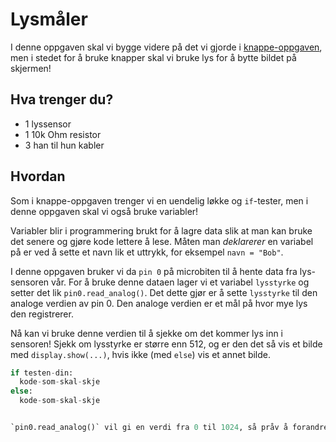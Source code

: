 # Lysmåler

I denne oppgaven skal vi bygge videre på det vi gjorde i [knappe-oppgaven](https://informativ.github.io/microbit-oppgaver/experiments/button_intro/task),
men i stedet for å bruke knapper skal vi bruke lys for å bytte bildet på skjermen!

## Hva trenger du?

* 1 lyssensor
* 1 10k Ohm resistor
* 3 han til hun kabler

## Hvordan

Som i knappe-oppgaven trenger vi en uendelig løkke og `if`-tester,
men i denne oppgaven skal vi også bruke variabler!

Variabler blir i programmering brukt for å lagre data slik at man kan bruke det senere og gjøre kode lettere å lese.
Måten man *deklarerer* en variabel på er ved å sette et navn lik et uttrykk, for eksempel `navn = "Bob"`.

I denne oppgaven bruker vi da `pin 0` på microbiten til å hente data fra lys-sensoren vår.
For å bruke denne dataen lager vi et variabel `lysstyrke` og setter det lik `pin0.read_analog()`.
Det dette gjør er å sette `lysstyrke` til den analoge verdien av pin 0. Den analoge verdien er et mål på hvor mye lys den registrerer.

Nå kan vi bruke denne verdien til å sjekke om det kommer lys inn i sensoren!
Sjekk om lysstyrke er større enn 512, og er den det så vis et bilde med `display.show(...)`, hvis ikke (med `else`) vis et annet bilde.
```python
if testen-din:
  kode-som-skal-skje
else:
  kode-som-skal-skje


`pin0.read_analog()` vil gi en verdi fra 0 til 1024, så pråv å forandre på verdien og sjekk hvordan dette endrer sensitiviteten på lyssensoren!
